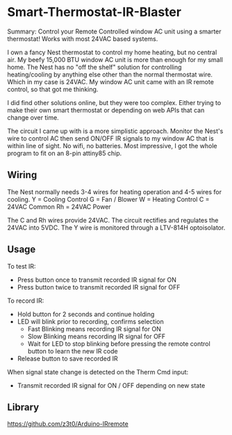 # Smart-Thermostat-IR-Blaster
Summary: Control your Remote Controlled window AC unit using a smarter thermostat! Works with most 24VAC based systems.


I own a fancy Nest thermostat to control my home heating, but no central air.  My beefy 15,000 BTU window AC unit is more than enough for my small home.  The Nest has no "off the shelf" solution for controlling heating/cooling by anything else other than the normal thermostat wire.  Which in my case is 24VAC.  My window AC unit came with an IR remote control, so that got me thinking.

I did find other solutions online, but they were too complex.  Either trying to make their own smart thermostat or depending on web APIs that can change over time.

The circuit I came up with is a more simplistic approach.  Monitor the Nest's wire to control AC then send ON/OFF IR signals to my window AC that is within line of sight. No wifi, no batteries. Most impressive, I got the whole program to fit on an 8-pin attiny85 chip.

## Wiring
The Nest normally needs 3-4 wires for heating operation and 4-5 wires for cooling.
Y = Cooling Control
G = Fan / Blower
W = Heating Control
C = 24VAC Common
Rh = 24VAC Power

The C and Rh wires provide 24VAC.  The circuit rectifies and regulates the 24VAC into 5VDC.
The Y wire is monitored through a LTV-814H optoisolator.

## Usage
To test IR:
- Press button once to transmit recorded IR signal for ON
- Press button twice to transmit recorded IR signal for OFF

To record IR:
- Hold button for 2 seconds and continue holding
- LED will blink prior to recording, confirms selection
    - Fast Blinking means recording IR signal for ON
    - Slow Blinking means recording IR signal for OFF
    - Wait for LED to stop blinking before pressing the remote control button to learn the new IR code
- Release button to save recorded IR

When signal state change is detected on the Therm Cmd input:
- Transmit recorded IR signal for ON / OFF depending on new state

## Library
https://github.com/z3t0/Arduino-IRremote
